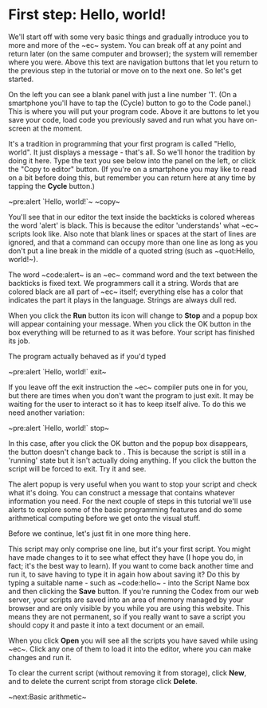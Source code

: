 # First step: Hello, world! #
We'll start off with some very basic things and gradually introduce you to more and more of the ~ec~ system. You can break off at any point and return later (on the same computer and browser); the system will remember where you were. Above this text are navigation buttons that let you return to the previous step in the tutorial or move on to the next one. So let's get started.

On the left you can see a blank panel with just a line number '1'. (On a smartphone you'll have to tap the  (Cycle) button to go to the Code panel.) This is where you will put your program code. Above it are buttons to let you save your code, load code you previously saved and run what you have on-screen at the moment.

It's a tradition in programming that your first program is called "Hello, world". It just displays a message - that's all. So we'll honor the tradition by doing it here. Type the text you see below into the panel on the left, or click the "Copy to editor" button. (If you're on a smartphone you may like to read on a bit before doing this, but remember you can return here at any time by tapping the **Cycle** button.)

~pre:alert &#96;Hello, world!&#96;~
~copy~

You'll see that in our editor the text inside the backticks is colored whereas the word 'alert' is black. This is because the editor 'understands' what ~ec~ scripts look like. Also note that blank lines or spaces at the start of lines are ignored, and that a command can occupy more than one line as long as you don't put a line break in the middle of a quoted string (such as ~quot:Hello, world!~).

The word ~code:alert~ is an ~ec~ command word and the text between the backticks is fixed text. We programmers call it a string. Words that are colored black are all part of ~ec~ itself; everything else has a color that indicates the part it plays in the language. Strings are always dull red.

When you click the **Run** button its icon will change to **Stop** and a popup box will appear containing your message. When you click the OK button in the box everything will be returned to as it was before. Your script has finished its job.

The program actually behaved as if you'd typed

~pre:alert &#96;Hello, world!&#96;
exit~

If you leave off the exit instruction the ~ec~ compiler puts one in for you, but there are times when you don't want the program to just exit. It may be waiting for the user to interact so it has to keep itself alive. To do this we need another variation:

~pre:alert &#96;Hello, world!&#96;
stop~

In this case, after you click the OK button and the popup box disappears, the  button doesn't change back to . This is because the script is still in a 'running' state but it isn't actually doing anything. If you click the  button the script will be forced to exit. Try it and see.

The alert popup is very useful when you want to stop your script and check what it's doing. You can construct a message that contains whatever information you need. For the next couple of steps in this tutorial we'll use alerts to explore some of the basic programming features and do some arithmetical computing before we get onto the visual stuff.

Before we continue, let's just fit in one more thing here.

This script may only comprise one line, but it's your first script. You might have made changes to it to see what effect they have (I hope you do, in fact; it's the best way to learn). If you want to come back another time and run it, to save having to type it in again how about saving it? Do this by typing a suitable name - such as ~code:hello~ - into the Script Name box and then clicking the **Save** button. If you're running the Codex from our web server, your scripts are saved into an area of memory managed by your browser and are only visible by you while you are using this website. This means they are not permanent, so if you really want to save a script you should copy it and paste it into a text document or an email.

When you click **Open** you will see all the scripts you have saved while using ~ec~. Click any one of them to load it into the editor, where you can make changes and run it.

To clear the current script (without removing it from storage), click **New**, and to delete the current script from storage click **Delete**.

~next:Basic arithmetic~
